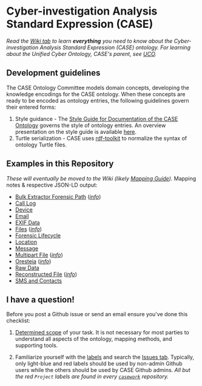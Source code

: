 # Cyber-investigation Analysis Standard Expression (CASE)

_Read the [Wiki tab](https://github.com/casework/CASE/wiki) to learn **everything** you need to know about the Cyber-investigation Analysis Standard Expression (CASE) ontology._
_For learning about the Unified Cyber Ontology, CASE's parent, see [UCO](https://github.com/ucoProject/UCO)._

## Development guidelines

The CASE Ontology Committee models domain concepts, developing the knowledge encodings for the CASE ontology.  When these concepts are ready to be encoded as ontology entries, the following guidelines govern their entered forms:
1. Style guidance - The [Style Guide for Documentation of the CASE Ontology](https://caseontology.org/resources/downloads/Style%20Guide%20for%20Documentation%20of%20the%20CASE%20Ontology.pdf) governs the style of ontology entries.  An overview presentation on the style guide is available [here](https://caseontology.org/resources/references/CASE%20Style%20Guide%20v1.0%202020-01-14.pdf).
2. Turtle serialization - CASE uses [rdf-toolkit](https://github.com/edmcouncil/rdf-toolkit) to normalize the syntax of ontology Turtle files.

## Examples in this Repository
_These will eventually be moved to the Wiki (likely [Mapping Guide](https://github.com/casework/CASE/wiki/Mapping-Guide))._
Mapping notes & respective JSON-LD output:
- [Bulk Extractor Forensic Path](examples/bulk_extractor_forensic_path.json) (*[info](examples/bulk_extractor_forensic_path.md)*)
- [Call Log](examples/call_log.json)
- [Device](examples/device.json)
- [Email](examples/email.json)
- [EXIF Data](examples/exif_data.json)
- [Files](examples/file.json) (*[info](examples/file.md)*)
- [Forensic Lifecycle](examples/forensic_lifecycle.json)
- [Location](examples/location.json)
- [Message](examples/message.json)
- [Multipart File](examples/multipart_file.json) (*[info](examples/multipart_file.md)*)
- [Oresteia](examples/Oresteia.json) (*[info](examples/Oresteia.md)*)
- [Raw Data](examples/raw_data.json)
- [Reconstructed File](examples/reconstructed_file.json) (*[info](examples/reconstructed_file.md)*)
- [SMS and Contacts](examples/sms_and_contacts.json)

## I have a question!

Before you post a Github issue or send an email ensure you've done this checklist:

1. [Determined scope](https://caseontology.org/ontology/start.html#scope) of your task. It is not necessary for most parties to understand all aspects of the ontology, mapping methods, and supporting tools.

2. Familiarize yourself with the [labels](https://github.com/casework/CASE/labels) and search the [Issues tab](https://github.com/casework/CASE/issues). Typically, only light-blue and red labels should be used by non-admin Github users while the others should be used by CASE Github admins.
*All but the red `Project` labels are found in every [`casework`](https://github.com/casework) repository.*
